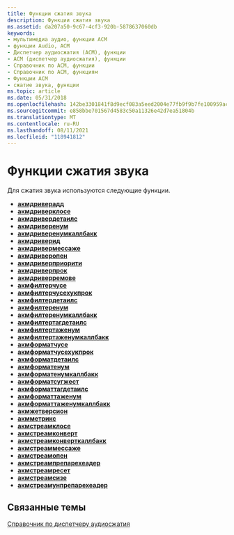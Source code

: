 ```yaml
---
title: Функции сжатия звука
description: Функции сжатия звука
ms.assetid: da207a50-9c67-4cf3-920b-5878637060db
keywords:
- мультимедиа аудио, функции ACM
- функции Audio, ACM
- Диспетчер аудиосжатия (ACM), функции
- ACM (диспетчер аудиосжатия), функции
- Справочник по ACM, функции
- Справочник по ACM, функциям
- Функции ACM
- сжатие звука, функции
ms.topic: article
ms.date: 05/31/2018
ms.openlocfilehash: 142be3301841f8d9ecf083a5eed2004e77fb9f9b7fe100959ac562cdd11843ca
ms.sourcegitcommit: e858bbe701567d4583c50a11326e42d7ea51804b
ms.translationtype: MT
ms.contentlocale: ru-RU
ms.lasthandoff: 08/11/2021
ms.locfileid: "118941812"
---
```

# <a name="audio-compression-functions"></a>Функции сжатия звука

Для сжатия звука используются следующие функции.

-   [**акмдриверадд**](/windows/desktop/api/Msacm/nf-msacm-acmdriveradd)
-   [**акмдриверклосе**](/windows/desktop/api/Msacm/nf-msacm-acmdriverclose)
-   [**акмдривердетаилс**](/windows/desktop/api/Msacm/nf-msacm-acmdriverdetails)
-   [**акмдриверенум**](/windows/desktop/api/Msacm/nf-msacm-acmdriverenum)
-   [**акмдриверенумкаллбакк**](/windows/win32/api/msacm/nc-msacm-acmdriverenumcb)
-   [**акмдриверид**](/windows/desktop/api/Msacm/nf-msacm-acmdriverid)
-   [**акмдривермессаже**](/windows/desktop/api/Msacm/nf-msacm-acmdrivermessage)
-   [**акмдриверопен**](/windows/desktop/api/Msacm/nf-msacm-acmdriveropen)
-   [**акмдриверприорити**](/windows/desktop/api/Msacm/nf-msacm-acmdriverpriority)
-   [**акмдриверпрок**](/windows/desktop/api/Msacm/nc-msacm-acmdriverproc)
-   [**акмдриверремове**](/windows/desktop/api/Msacm/nf-msacm-acmdriverremove)
-   [**акмфилтерчусе**](/windows/desktop/api/Msacm/nf-msacm-acmfilterchoose)
-   [**акмфилтерчусехукпрок**](/windows/desktop/api/Msacm/nc-msacm-acmfilterchoosehookproc)
-   [**акмфилтердетаилс**](/windows/desktop/api/Msacm/nf-msacm-acmfilterdetails)
-   [**акмфилтеренум**](/windows/desktop/api/Msacm/nf-msacm-acmfilterenum)
-   [**акмфилтеренумкаллбакк**](/windows/desktop/api/Msacm/nc-msacm-acmfilterenumcb)
-   [**акмфилтертагдетаилс**](/windows/desktop/api/Msacm/nf-msacm-acmfiltertagdetails)
-   [**акмфилтертаженум**](/windows/desktop/api/Msacm/nf-msacm-acmfiltertagenum)
-   [**акмфилтертаженумкаллбакк**](/windows/desktop/api/Msacm/nc-msacm-acmfiltertagenumcb)
-   [**акмформатчусе**](/windows/desktop/api/Msacm/nf-msacm-acmformatchoose)
-   [**акмформатчусехукпрок**](/windows/desktop/api/Msacm/nc-msacm-acmformatchoosehookproc)
-   [**акмформатдетаилс**](/windows/desktop/api/Msacm/nf-msacm-acmformatdetails)
-   [**акмформатенум**](/windows/desktop/api/Msacm/nf-msacm-acmformatenum)
-   [**акмформатенумкаллбакк**](/windows/desktop/api/Msacm/nc-msacm-acmformatenumcb)
-   [**акмформатсугжест**](/windows/desktop/api/Msacm/nf-msacm-acmformatsuggest)
-   [**акмформаттагдетаилс**](/windows/desktop/api/Msacm/nf-msacm-acmformattagdetails)
-   [**акмформаттаженум**](/windows/desktop/api/Msacm/nf-msacm-acmformattagenum)
-   [**акмформаттаженумкаллбакк**](/windows/desktop/api/Msacm/nc-msacm-acmformattagenumcb)
-   [**акмжетверсион**](/windows/desktop/api/Msacm/nf-msacm-acmgetversion)
-   [**акмметрикс**](/windows/desktop/api/Msacm/nf-msacm-acmmetrics)
-   [**акмстреамклосе**](/windows/desktop/api/Msacm/nf-msacm-acmstreamclose)
-   [**акмстреамконверт**](/windows/desktop/api/Msacm/nf-msacm-acmstreamconvert)
-   [**акмстреамконверткаллбакк**](/previous-versions//dd742925(v=vs.85))
-   [**акмстреаммессаже**](/windows/desktop/api/Msacm/nf-msacm-acmstreammessage)
-   [**акмстреамопен**](/windows/desktop/api/Msacm/nf-msacm-acmstreamopen)
-   [**акмстреампрепарехеадер**](/windows/desktop/api/Msacm/nf-msacm-acmstreamprepareheader)
-   [**акмстреамресет**](/windows/desktop/api/Msacm/nf-msacm-acmstreamreset)
-   [**акмстреамсизе**](/windows/desktop/api/Msacm/nf-msacm-acmstreamsize)
-   [**акмстреамунпрепарехеадер**](/windows/desktop/api/Msacm/nf-msacm-acmstreamunprepareheader)

## <a name="related-topics"></a>Связанные темы

<dl> <dt>

[Справочник по диспетчеру аудиосжатия](audio-compression-manager-reference.md)
</dt> </dl>

 

 